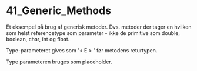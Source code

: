 # 41_Generic_Methods

Et eksempel på brug af generisk metoder. Dvs. metoder der tager en hvilken som helst referencetype som parameter - ikke de primitive som double, boolean, char, int og float.

Type-parameteret gives som '< E > ' før metodens returtypen.

Type parameteren bruges som placeholder.

